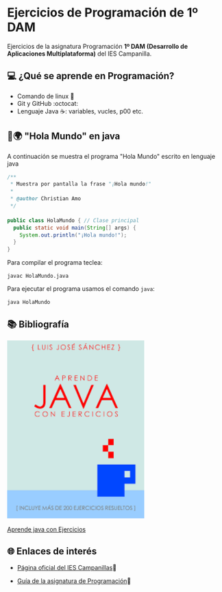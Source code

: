 ﻿# Ejercicios de Programación de 1º DAM
Ejercicios de la asignatura Programación **1º DAM (Desarrollo de Aplicaciones Multiplataforma)** del IES Campanilla.

## :computer: ¿Qué se aprende en Programación?

* Comando de linux  :penguin:
* Git y GitHub :octocat:
* Lenguaje Java :coffee:: variables, vucles, p00 etc. 

## :wave::earth_africa: "Hola Mundo" en java

A continuación se muestra el programa "Hola Mundo" escrito en lenguaje java

```java
/**
 * Muestra por pantalla la frase "¡Hola mundo!"
 *
 * @author Christian Amo
 */

public class HolaMundo { // Clase principal
  public static void main(String[] args) {
    System.out.println("¡Hola mundo!");
  }
}
```
Para compilar el programa teclea:

```console
javac HolaMundo.java
```

Para ejecutar el programa usamos el comando `java`:

```console
java HolaMundo
```

## :books: Bibliografía
<img src="Imagen/aprendejava.jpeg" width="320px">

[Aprende java con Ejercicios](https://leanpub.com/aprendejava)

## :globe_with_meridians: Enlaces de interés

* [Página oficial del IES Campanillas](http://iescampanillas.com):bell:

* [Guía de la asignatura de Programación](https://github.com/luisjosesanchez/programacion):memo:
